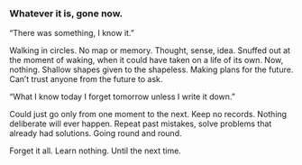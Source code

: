 ### Whatever it is, gone now.

“There was something, I know it.”

Walking in circles. No map or memory. Thought, sense, idea. Snuffed out at the moment of waking, when it could have taken on a life of its own. Now, nothing. Shallow shapes given to the shapeless. Making plans for the future. Can’t trust anyone from the future to ask.

“What I know today I forget tomorrow unless I write it down.”

Could just go only from one moment to the next. Keep no records. Nothing deliberate will ever happen. Repeat past mistakes, solve problems that already had solutions. Going round and round.

Forget it all. Learn nothing. Until the next time. 